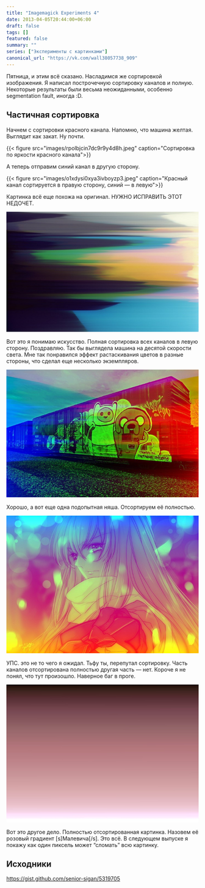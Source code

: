 ```yaml
---
title: "Imagemagick Experiments 4"
date: 2013-04-05T20:44:00+06:00
draft: false
tags: []
featured: false
summary: ""
series: ["Эксперименты с картинками"]
canonical_url: "https://vk.com/wall38057738_909"
---
```


Пятница, и этим всё сказано. Насладимся же сортировкой изображения. Я написал построчечную сортировку каналов и полную. Некоторые результаты были весьма неожиданными, особенно segmentation fault, иногда :D.

## Частичная сортировка

Начнем с сортировки красного канала. Напомню, что машина желтая. Выглядит как закат. Ну почти.

{{< figure src="images/rpolbjcin7dc9r9y4d8h.jpeg" caption="Сортировка по яркости красного канала">}}

А теперь отправим синий канал в другую сторону.

{{< figure src="images/o1xdysi0xya3ivboyzp3.jpeg" caption="Красный канал сортируется в правую сторону, синий — в левую">}}

Картинка всё еще похожа на оригинал. НУЖНО ИСПРАВИТЬ ЭТОТ НЕДОЧЕТ.

![Alt Text](images/b99trvo3ja0t70gtlfdh.jpeg)

Вот это я понимаю искусство. Полная сортировка всех каналов в левую сторону. Поздравляю. Так бы выглядела машина на десятой скорости света.
Мне так понравился эффект растаскивания цветов в разные стороны, что сделал еще несколько экземпляров.

![Alt Text](images/41dq0cfm885rqwsr77go.jpeg)

Хорошо, а вот еще одна подопытная няша. Отсортируем её полностью.

![Alt Text](images/tfnxhtxyixm80m8rac49.jpeg)

УПС. это не то чего я ожидал. Тьфу ты, перепутал сортировку. Часть каналов отсортирована полностью другая часть — нет. Короче я не понял, что тут произошло. Наверное баг в проге.

![Alt Text](images/v9pbx8b8cns2wgps66q0.jpeg)

Вот это другое дело. Полностью отсортированная картинка. Назовем её розовый градиент [s]Малевича[/s].
Это всё. В следующем выпуске я покажу как один пиксель может “сломать” всю картинку.

## Исходники

https://gist.github.com/senior-sigan/5319705
